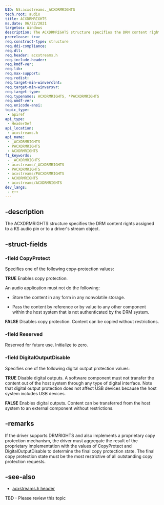 ```yaml
---
UID: NS:acxstreams._ACXDRMRIGHTS
tech.root: audio
title: ACXDRMRIGHTS
ms.date: 06/22/2021
targetos: Windows
description: The ACXDRMRIGHTS structure specifies the DRM content rights assigned to a KS audio pin or to a driver's stream object.
prerelease: true
req.construct-type: structure
req.ddi-compliance: 
req.dll: 
req.header: acxstreams.h
req.include-header: 
req.kmdf-ver: 
req.lib: 
req.max-support: 
req.redist: 
req.target-min-winverclnt: 
req.target-min-winversvr: 
req.target-type: 
req.typenames: ACXDRMRIGHTS, *PACXDRMRIGHTS
req.umdf-ver: 
req.unicode-ansi: 
topic_type:
 - apiref
api_type:
 - HeaderDef
api_location:
 - acxstreams.h
api_name:
 - _ACXDRMRIGHTS
 - PACXDRMRIGHTS
 - ACXDRMRIGHTS
f1_keywords:
 - _ACXDRMRIGHTS
 - acxstreams/_ACXDRMRIGHTS
 - PACXDRMRIGHTS
 - acxstreams/PACXDRMRIGHTS
 - ACXDRMRIGHTS
 - acxstreams/ACXDRMRIGHTS
dev_langs:
 - c++
---
```


## -description

The ACXDRMRIGHTS structure specifies the DRM content rights assigned to a KS audio pin or to a driver's stream object.

## -struct-fields

### -field CopyProtect

Specifies one of the following copy-protection values: 

**TRUE**  Enables copy protection. 

An audio application must not do the following: 

- Store the content in any form in any nonvolatile storage.

- Pass the content by reference or by value to any other component within the host system that is not authenticated by the DRM system.

**FALSE** Disables copy protection. Content can be copied without restrictions.

### -field Reserved

Reserved for future use. Initialize to zero.

### -field DigitalOutputDisable

Specifies one of the following digital output protection values:

**TRUE**  Disable digital outputs. A software component must not transfer the content out of the host system through any type of digital interface. Note that digital output protection does not affect USB devices because the host system includes USB devices.

**FALSE**  Enables digital outputs. Content can be transferred from the host system to an external component without restrictions.

## -remarks

If the driver supports DRMRIGHTS and also implements a proprietary copy protection mechanism, the driver must aggregate the result of the proprietary implementation with the values of CopyProtect and DigitalOutputDisable to determine the final copy protection state. The final copy protection state must be the most restrictive of all outstanding copy protection requests.

## -see-also

- [acxstreams.h header](index.md)

TBD - Please review this topic